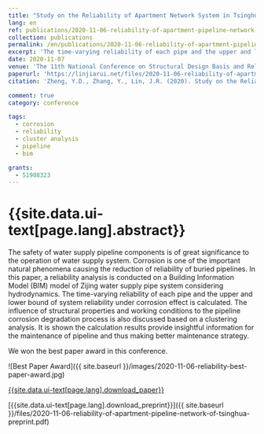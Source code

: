 ```yaml
---
title: "Study on the Reliability of Apartment Network System in Tsinghua University"
lang: en
ref: publications/2020-11-06-reliability-of-apartment-pipeline-network-of-tsinghua
collection: publications
permalink: /en/publications/2020-11-06-reliability-of-apartment-pipeline-network-of-tsinghua
excerpt: 'The time-varying reliability of each pipe and the upper and lower bound of system reliability is investigated to improve maintenance strategy'
date: 2020-11-07
venue: 'The 11th National Conference on Structural Design Basis and Reliability'
paperurl: 'https://linjiarui.net/files/2020-11-06-reliability-of-apartment-pipeline-network-of-tsinghua.pdf'
citation: 'Zheng, Y.D., Zhang, Y., Lin, J.R. (2020). Study on the Reliability of Apartment Network System in Tsinghua University. <i>Proceedings of the 11th National Conference on Structural Design Basis and Reliability</i>, 107-121. Wuhan University of Technology Press. Wuhan, China.'

comment: true
category: conference

tags: 
  - corrosion
  - reliability
  - cluster analysis
  - pipeline
  - bim

grants:
  - 51908323
---
```



{{site.data.ui-text[page.lang].abstract}}
====

The safety of water supply pipeline components is of great significance to the operation of water supply system. Corrosion is one of the important natural phenomena causing the reduction of reliability of buried pipelines. In this paper, a reliability analysis is conducted on a Building Information Model (BIM) model of Zijing water supply pipe system considering hydrodynamics. The time-varying reliability of each pipe and the upper and lower bound of system reliability under corrosion effect is calculated. The influence of structural properties and working conditions to the pipeline corrosion degradation process is also discussed based on a clustering analysis. It is shown the calculation results provide insightful information for the maintenance of pipeline and thus making better maintenance strategy.

We won the best paper award in this conference.

![Best Paper Award]({{ site.baseurl }}/images/2020-11-06-reliability-best-paper-award.jpg)

[{{site.data.ui-text[page.lang].download_paper}}](https://linjiarui.net/files/2020-11-06-reliability-of-apartment-pipeline-network-of-tsinghua.pdf)

[{{site.data.ui-text[page.lang].download_preprint}}]({{ site.baseurl }}/files/2020-11-06-reliability-of-apartment-pipeline-network-of-tsinghua-preprint.pdf)
